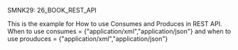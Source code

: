 SMNK29: 26_BOOK_REST_API

This is the example for How to use Consumes and Produces in REST API.
When to use consumes = {"application/xml","application/json"} and when to use prouduces = {"application/xml","application/json"}
